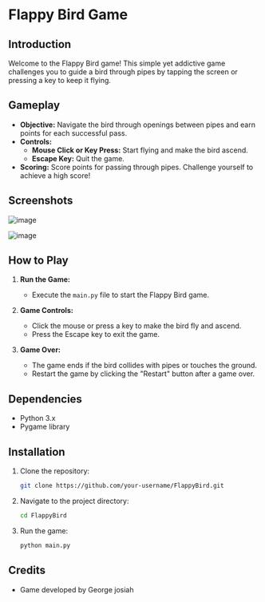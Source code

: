 # Flappy Bird Game

## Introduction

Welcome to the Flappy Bird game! This simple yet addictive game challenges you to guide a bird through pipes by tapping the screen or pressing a key to keep it flying.

## Gameplay

- **Objective:** Navigate the bird through openings between pipes and earn points for each successful pass.
- **Controls:**
  - **Mouse Click or Key Press:** Start flying and make the bird ascend.
  - **Escape Key:** Quit the game.
- **Scoring:** Score points for passing through pipes. Challenge yourself to achieve a high score!

## Screenshots

![image](https://github.com/GMwanda/FlappyBird/assets/98454661/d1a7be2a-8c2e-4cd7-aa8f-6b8abb46116a)

![image](https://github.com/GMwanda/FlappyBird/assets/98454661/1e3a3cde-e9a0-4b53-9192-0aab28306fee)


## How to Play

1. **Run the Game:**
   - Execute the `main.py` file to start the Flappy Bird game.

2. **Game Controls:**
   - Click the mouse or press a key to make the bird fly and ascend.
   - Press the Escape key to exit the game.

3. **Game Over:**
   - The game ends if the bird collides with pipes or touches the ground.
   - Restart the game by clicking the "Restart" button after a game over.

## Dependencies

- Python 3.x
- Pygame library

## Installation

1. Clone the repository:

   ```bash
   git clone https://github.com/your-username/FlappyBird.git
   ```

2. Navigate to the project directory:

   ```bash
   cd FlappyBird
   ```

3. Run the game:

   ```bash
   python main.py
   ```

## Credits

- Game developed by George josiah
